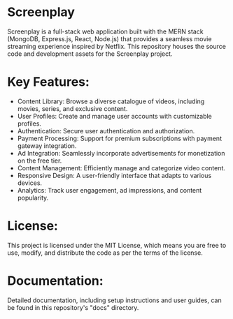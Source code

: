 # Screenplay
Screenplay is a full-stack web application built with the MERN stack (MongoDB, Express.js, React, Node.js) that provides a seamless movie streaming experience inspired by Netflix. This repository houses the source code and development assets for the Screenplay project.

# Key Features:
- Content Library: Browse a diverse catalogue of videos, including movies, series, and exclusive content.
- User Profiles: Create and manage user accounts with customizable profiles.
- Authentication: Secure user authentication and authorization.
- Payment Processing: Support for premium subscriptions with payment gateway integration.
- Ad Integration: Seamlessly incorporate advertisements for monetization on the free tier.
- Content Management: Efficiently manage and categorize video content.
- Responsive Design: A user-friendly interface that adapts to various devices.
- Analytics: Track user engagement, ad impressions, and content popularity.

# License:
This project is licensed under the MIT License, which means you are free to use, modify, and distribute the code as per the terms of the license.

# Documentation:
Detailed documentation, including setup instructions and user guides, can be found in this repository's "docs" directory.
